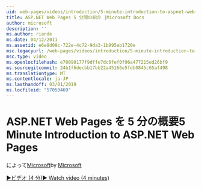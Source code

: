 ```yaml
---
uid: web-pages/videos/introduction/5-minute-introduction-to-aspnet-web-pages
title: ASP.NET Web Pages 5 分間の紹介 |Microsoft Docs
author: microsoft
description: ''
ms.author: riande
ms.date: 04/12/2011
ms.assetid: e6e8d09c-722e-4c72-9da3-1b995ab1720e
msc.legacyurl: /web-pages/videos/introduction/5-minute-introduction-to-aspnet-web-pages
msc.type: video
ms.openlocfilehash: e70090177f9dffe7dc6fef0f96a477215ed26bf9
ms.sourcegitcommit: 24b1f6decbb17bb22a45166e5fdb0845c65af498
ms.translationtype: MT
ms.contentlocale: ja-JP
ms.lasthandoff: 03/01/2019
ms.locfileid: "57050469"
---
```

<a name="5-minute-introduction-to-aspnet-web-pages"></a><span data-ttu-id="99dd3-102">ASP.NET Web Pages を 5 分の概要</span><span class="sxs-lookup"><span data-stu-id="99dd3-102">5 Minute Introduction to ASP.NET Web Pages</span></span>
====================
<span data-ttu-id="99dd3-103">によって[Microsoft](https://github.com/microsoft)</span><span class="sxs-lookup"><span data-stu-id="99dd3-103">by [Microsoft](https://github.com/microsoft)</span></span>

[<span data-ttu-id="99dd3-104">&#9654;ビデオ (4 分)</span><span class="sxs-lookup"><span data-stu-id="99dd3-104">&#9654; Watch video (4 minutes)</span></span>](https://channel9.msdn.com/Blogs/ASP-NET-Site-Videos/5-minute-introduction-to-aspnet-web-pages)

